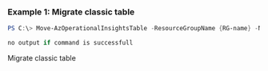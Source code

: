 ### Example 1: Migrate classic table
```powershell
PS C:\> Move-AzOperationalInsightsTable -ResourceGroupName {RG-name} -Name {Table-name} -WorkspaceName {WS-name}

no output if command is successfull 
```

Migrate classic table
